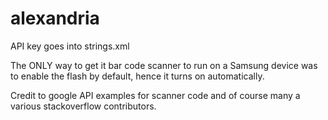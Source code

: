 # alexandria
API key goes into strings.xml

The ONLY way to get it bar code scanner to run on a Samsung device was to enable the flash by default, hence it turns on automatically.

Credit to google API examples for scanner code and of course many a various stackoverflow contributors.

